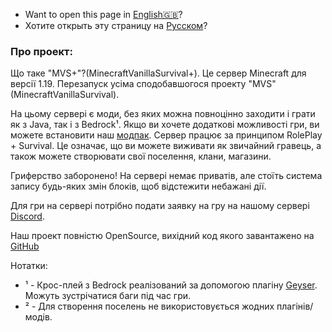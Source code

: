 - Want to open this page in [English🇬🇧](/)?
- Хотите открыть эту страницу на [Русском](/ru/)?
### Про проект:
Що таке "MVS+"?(MinecraftVanillaSurvival+). Це сервер Minecraft для версії 1.19.  Перезапуск усіма сподобавшогося проекту "MVS"(MinecraftVanillaSurvival).

На цьому сервері є моди, без яких можна повноцінно заходити і грати як з Java, так і з Bedrock¹.  Якщо ви хочете додаткові можливості гри, ви можете встановити наш [модпак](/ua/modpack/).
Сервер працює за принципом RolePlay + Survival. Це означає, що ви можете виживати як звичайний гравець, а також можете створювати свої поселення, клани, магазини.

Гриферство заборонено!  На сервері немає приватів, але стоїть система запису будь-яких змін блоків, щоб відстежити небажані дії.

Для гри на сервері потрібно подати заявку на гру на нашому сервері [Discord](). 

Наш проект повністю OpenSource, вихідний код якого завантажено на [GitHub](https://github.com/MVSPlus/)


Нотатки:
- ¹ - Крос-плей з Bedrock реалізований за допомогою плагіну [Geyser](https://geysermc.org/). Можуть зустрічатися баги під час гри.
- ² - Для створення поселень не використовується жодних плагінів/модів.
